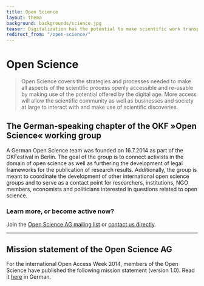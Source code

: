 ```yaml
---
title: Open Science
layout: thema
background: backgrounds/science.jpg
teaser: Digitalization has the potential to make scientific work transparent, efficient, and more collaborative. Open Science combines strategies and processes that aim at making all aspects of the scientific process openly accessible and re-usable.
redirect_from: "/open-science/"
---
```


# Open Science

>Open Science covers the strategies and processes needed to make all aspects of the scientific process openly accessible and re-usable by making use of the potential offered by the digital age. More access will allow the scientific community as well as businesses and society at large to interact with and make use of scientific discoveries.
 

## The German-speaking chapter of the OKF »Open Science« working group

A German Open Science team was founded on 16.7.2014 as part of the OKFestival in Berlin. The goal of the group is to connect activists in the domain of open science as well as furthering the development of legal frameworks for the publication of research results. Additionally, the group is meant to coordinate the development of other international open science groups and to serve as a contact point for researchers, institutions, NGO members, economists and politicians interested in questions related to open science. 

### Learn more, or become active now?

Join the [Open Science AG mailing list](https://lists.okfn.org/mailman/listinfo/open-science-de) or [contact us directly](mailto:info@okfn.de).  


---

## Mission statement of the Open Science AG

For the international Open Access Week 2014, members of the Open Science have published the following mission statement (version 1.0). 
Read it [here](/themen/offene-wissenschaft) in German. 
